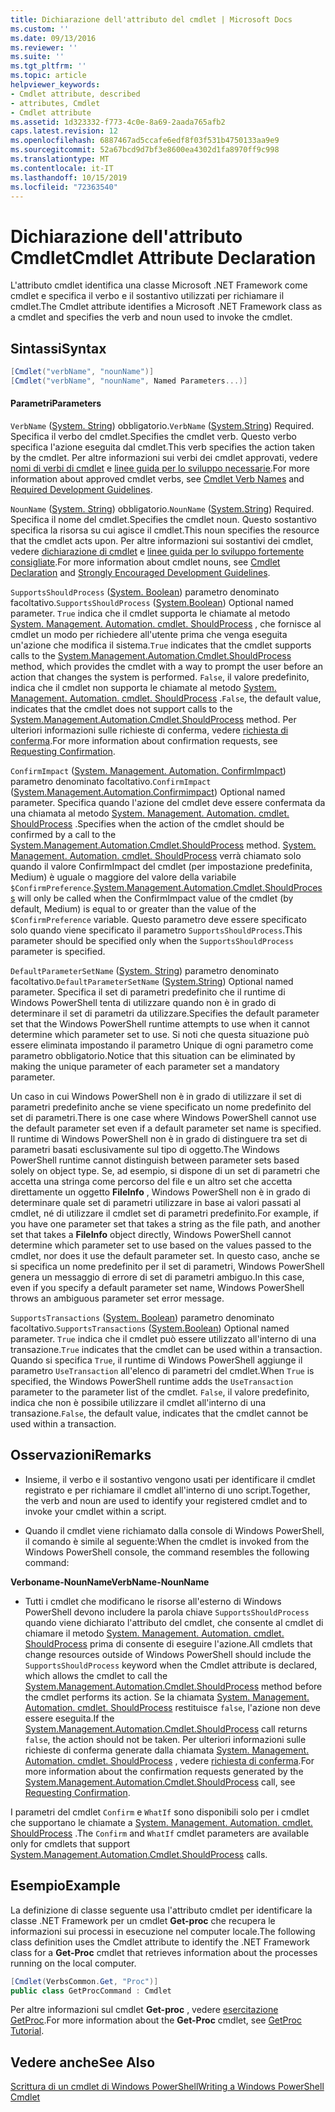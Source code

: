 ```yaml
---
title: Dichiarazione dell'attributo del cmdlet | Microsoft Docs
ms.custom: ''
ms.date: 09/13/2016
ms.reviewer: ''
ms.suite: ''
ms.tgt_pltfrm: ''
ms.topic: article
helpviewer_keywords:
- Cmdlet attribute, described
- attributes, Cmdlet
- Cmdlet attribute
ms.assetid: 1d323332-f773-4c0e-8a69-2aada765afb2
caps.latest.revision: 12
ms.openlocfilehash: 6887467ad5ccafe6edf8f03f531b4750133aa9e9
ms.sourcegitcommit: 52a67bcd9d7bf3e8600ea4302d1fa8970ff9c998
ms.translationtype: MT
ms.contentlocale: it-IT
ms.lasthandoff: 10/15/2019
ms.locfileid: "72363540"
---
```

# <a name="cmdlet-attribute-declaration"></a><span data-ttu-id="fbe5e-102">Dichiarazione dell'attributo Cmdlet</span><span class="sxs-lookup"><span data-stu-id="fbe5e-102">Cmdlet Attribute Declaration</span></span>

<span data-ttu-id="fbe5e-103">L'attributo cmdlet identifica una classe Microsoft .NET Framework come cmdlet e specifica il verbo e il sostantivo utilizzati per richiamare il cmdlet.</span><span class="sxs-lookup"><span data-stu-id="fbe5e-103">The Cmdlet attribute identifies a Microsoft .NET Framework class as a cmdlet and specifies the verb and noun used to invoke the cmdlet.</span></span>

## <a name="syntax"></a><span data-ttu-id="fbe5e-104">Sintassi</span><span class="sxs-lookup"><span data-stu-id="fbe5e-104">Syntax</span></span>

```csharp
[Cmdlet("verbName", "nounName")]
[Cmdlet("verbName", "nounName", Named Parameters...)]
```

#### <a name="parameters"></a><span data-ttu-id="fbe5e-105">Parametri</span><span class="sxs-lookup"><span data-stu-id="fbe5e-105">Parameters</span></span>

<span data-ttu-id="fbe5e-106">`VerbName` ([System. String](/dotnet/api/System.String)) obbligatorio.</span><span class="sxs-lookup"><span data-stu-id="fbe5e-106">`VerbName` ([System.String](/dotnet/api/System.String)) Required.</span></span> <span data-ttu-id="fbe5e-107">Specifica il verbo del cmdlet.</span><span class="sxs-lookup"><span data-stu-id="fbe5e-107">Specifies the cmdlet verb.</span></span> <span data-ttu-id="fbe5e-108">Questo verbo specifica l'azione eseguita dal cmdlet.</span><span class="sxs-lookup"><span data-stu-id="fbe5e-108">This verb specifies the action taken by the cmdlet.</span></span> <span data-ttu-id="fbe5e-109">Per altre informazioni sui verbi dei cmdlet approvati, vedere [nomi di verbi di cmdlet](./approved-verbs-for-windows-powershell-commands.md) e [linee guida per lo sviluppo necessarie](./required-development-guidelines.md).</span><span class="sxs-lookup"><span data-stu-id="fbe5e-109">For more information about approved cmdlet verbs, see [Cmdlet Verb Names](./approved-verbs-for-windows-powershell-commands.md) and [Required Development Guidelines](./required-development-guidelines.md).</span></span>

<span data-ttu-id="fbe5e-110">`NounName` ([System. String](/dotnet/api/System.String)) obbligatorio.</span><span class="sxs-lookup"><span data-stu-id="fbe5e-110">`NounName` ([System.String](/dotnet/api/System.String)) Required.</span></span> <span data-ttu-id="fbe5e-111">Specifica il nome del cmdlet.</span><span class="sxs-lookup"><span data-stu-id="fbe5e-111">Specifies the cmdlet noun.</span></span> <span data-ttu-id="fbe5e-112">Questo sostantivo specifica la risorsa su cui agisce il cmdlet.</span><span class="sxs-lookup"><span data-stu-id="fbe5e-112">This noun specifies the resource that the cmdlet acts upon.</span></span> <span data-ttu-id="fbe5e-113">Per altre informazioni sui sostantivi dei cmdlet, vedere [dichiarazione di cmdlet](./cmdlet-class-declaration.md) e [linee guida per lo sviluppo fortemente consigliate](./strongly-encouraged-development-guidelines.md).</span><span class="sxs-lookup"><span data-stu-id="fbe5e-113">For more information about cmdlet nouns, see [Cmdlet Declaration](./cmdlet-class-declaration.md) and [Strongly Encouraged Development Guidelines](./strongly-encouraged-development-guidelines.md).</span></span>

<span data-ttu-id="fbe5e-114">`SupportsShouldProcess` ([System. Boolean](/dotnet/api/System.Boolean)) parametro denominato facoltativo.</span><span class="sxs-lookup"><span data-stu-id="fbe5e-114">`SupportsShouldProcess` ([System.Boolean](/dotnet/api/System.Boolean)) Optional named parameter.</span></span> <span data-ttu-id="fbe5e-115">`True` indica che il cmdlet supporta le chiamate al metodo [System. Management. Automation. cmdlet. ShouldProcess](/dotnet/api/System.Management.Automation.Cmdlet.ShouldProcess) , che fornisce al cmdlet un modo per richiedere all'utente prima che venga eseguita un'azione che modifica il sistema.</span><span class="sxs-lookup"><span data-stu-id="fbe5e-115">`True` indicates that the cmdlet supports calls to the [System.Management.Automation.Cmdlet.ShouldProcess](/dotnet/api/System.Management.Automation.Cmdlet.ShouldProcess) method, which provides the cmdlet with a way to prompt the user before an action that changes the system is performed.</span></span> <span data-ttu-id="fbe5e-116">`False`, il valore predefinito, indica che il cmdlet non supporta le chiamate al metodo [System. Management. Automation. cmdlet. ShouldProcess](/dotnet/api/System.Management.Automation.Cmdlet.ShouldProcess) .</span><span class="sxs-lookup"><span data-stu-id="fbe5e-116">`False`, the default value, indicates that the cmdlet does not support calls to the [System.Management.Automation.Cmdlet.ShouldProcess](/dotnet/api/System.Management.Automation.Cmdlet.ShouldProcess) method.</span></span> <span data-ttu-id="fbe5e-117">Per ulteriori informazioni sulle richieste di conferma, vedere [richiesta di conferma](./requesting-confirmation-from-cmdlets.md).</span><span class="sxs-lookup"><span data-stu-id="fbe5e-117">For more information about confirmation requests, see [Requesting Confirmation](./requesting-confirmation-from-cmdlets.md).</span></span>

<span data-ttu-id="fbe5e-118">`ConfirmImpact` ([System. Management. Automation. ConfirmImpact](/dotnet/api/System.Management.Automation.ConfirmImpact)) parametro denominato facoltativo.</span><span class="sxs-lookup"><span data-stu-id="fbe5e-118">`ConfirmImpact` ([System.Management.Automation.Confirmimpact](/dotnet/api/System.Management.Automation.ConfirmImpact)) Optional named parameter.</span></span> <span data-ttu-id="fbe5e-119">Specifica quando l'azione del cmdlet deve essere confermata da una chiamata al metodo [System. Management. Automation. cmdlet. ShouldProcess](/dotnet/api/System.Management.Automation.Cmdlet.ShouldProcess) .</span><span class="sxs-lookup"><span data-stu-id="fbe5e-119">Specifies when the action of the cmdlet should be confirmed by a call to the [System.Management.Automation.Cmdlet.ShouldProcess](/dotnet/api/System.Management.Automation.Cmdlet.ShouldProcess) method.</span></span> <span data-ttu-id="fbe5e-120">[System. Management. Automation. cmdlet. ShouldProcess](/dotnet/api/System.Management.Automation.Cmdlet.ShouldProcess) verrà chiamato solo quando il valore ConfirmImpact del cmdlet (per impostazione predefinita, Medium) è uguale o maggiore del valore della variabile `$ConfirmPreference`.</span><span class="sxs-lookup"><span data-stu-id="fbe5e-120">[System.Management.Automation.Cmdlet.ShouldProcess](/dotnet/api/System.Management.Automation.Cmdlet.ShouldProcess) will only be called when the ConfirmImpact value of the cmdlet (by default, Medium) is equal to or greater than the value of the `$ConfirmPreference` variable.</span></span> <span data-ttu-id="fbe5e-121">Questo parametro deve essere specificato solo quando viene specificato il parametro `SupportsShouldProcess`.</span><span class="sxs-lookup"><span data-stu-id="fbe5e-121">This parameter should be specified only when the `SupportsShouldProcess` parameter is specified.</span></span>

<span data-ttu-id="fbe5e-122">`DefaultParameterSetName` ([System. String](/dotnet/api/System.String)) parametro denominato facoltativo.</span><span class="sxs-lookup"><span data-stu-id="fbe5e-122">`DefaultParameterSetName` ([System.String](/dotnet/api/System.String)) Optional named parameter.</span></span> <span data-ttu-id="fbe5e-123">Specifica il set di parametri predefinito che il runtime di Windows PowerShell tenta di utilizzare quando non è in grado di determinare il set di parametri da utilizzare.</span><span class="sxs-lookup"><span data-stu-id="fbe5e-123">Specifies the default parameter set that the Windows PowerShell runtime attempts to use when it cannot determine which parameter set to use.</span></span> <span data-ttu-id="fbe5e-124">Si noti che questa situazione può essere eliminata impostando il parametro Unique di ogni parametro come parametro obbligatorio.</span><span class="sxs-lookup"><span data-stu-id="fbe5e-124">Notice that this situation can be eliminated by making the unique parameter of each parameter set a mandatory parameter.</span></span>

<span data-ttu-id="fbe5e-125">Un caso in cui Windows PowerShell non è in grado di utilizzare il set di parametri predefinito anche se viene specificato un nome predefinito del set di parametri.</span><span class="sxs-lookup"><span data-stu-id="fbe5e-125">There is one case where Windows PowerShell cannot use the default parameter set even if a default parameter set name is specified.</span></span> <span data-ttu-id="fbe5e-126">Il runtime di Windows PowerShell non è in grado di distinguere tra set di parametri basati esclusivamente sul tipo di oggetto.</span><span class="sxs-lookup"><span data-stu-id="fbe5e-126">The Windows PowerShell runtime cannot distinguish between parameter sets based solely on object type.</span></span> <span data-ttu-id="fbe5e-127">Se, ad esempio, si dispone di un set di parametri che accetta una stringa come percorso del file e un altro set che accetta direttamente un oggetto **FileInfo** , Windows PowerShell non è in grado di determinare quale set di parametri utilizzare in base ai valori passati al cmdlet, né di utilizzare il cmdlet set di parametri predefinito.</span><span class="sxs-lookup"><span data-stu-id="fbe5e-127">For example, if you have one parameter set that takes a string as the file path, and another set that takes a **FileInfo** object directly, Windows PowerShell cannot determine which parameter set to use based on the values passed to the cmdlet, nor does it use the default parameter set.</span></span> <span data-ttu-id="fbe5e-128">In questo caso, anche se si specifica un nome predefinito per il set di parametri, Windows PowerShell genera un messaggio di errore di set di parametri ambiguo.</span><span class="sxs-lookup"><span data-stu-id="fbe5e-128">In this case, even if you specify a default parameter set name, Windows PowerShell throws an ambiguous parameter set error message.</span></span>

<span data-ttu-id="fbe5e-129">`SupportsTransactions` ([System. Boolean](/dotnet/api/System.Boolean)) parametro denominato facoltativo.</span><span class="sxs-lookup"><span data-stu-id="fbe5e-129">`SupportsTransactions` ([System.Boolean](/dotnet/api/System.Boolean)) Optional named parameter.</span></span> <span data-ttu-id="fbe5e-130">`True` indica che il cmdlet può essere utilizzato all'interno di una transazione.</span><span class="sxs-lookup"><span data-stu-id="fbe5e-130">`True` indicates that the cmdlet can be used within a transaction.</span></span> <span data-ttu-id="fbe5e-131">Quando si specifica `True`, il runtime di Windows PowerShell aggiunge il parametro `UseTransaction` all'elenco di parametri del cmdlet.</span><span class="sxs-lookup"><span data-stu-id="fbe5e-131">When `True` is specified, the Windows PowerShell runtime adds the `UseTransaction` parameter to the parameter list of the cmdlet.</span></span> <span data-ttu-id="fbe5e-132">`False`, il valore predefinito, indica che non è possibile utilizzare il cmdlet all'interno di una transazione.</span><span class="sxs-lookup"><span data-stu-id="fbe5e-132">`False`, the default value, indicates that the cmdlet cannot be used within a transaction.</span></span>

## <a name="remarks"></a><span data-ttu-id="fbe5e-133">Osservazioni</span><span class="sxs-lookup"><span data-stu-id="fbe5e-133">Remarks</span></span>

- <span data-ttu-id="fbe5e-134">Insieme, il verbo e il sostantivo vengono usati per identificare il cmdlet registrato e per richiamare il cmdlet all'interno di uno script.</span><span class="sxs-lookup"><span data-stu-id="fbe5e-134">Together, the verb and noun are used to identify your registered cmdlet and to invoke your cmdlet within a script.</span></span>

- <span data-ttu-id="fbe5e-135">Quando il cmdlet viene richiamato dalla console di Windows PowerShell, il comando è simile al seguente:</span><span class="sxs-lookup"><span data-stu-id="fbe5e-135">When the cmdlet is invoked from the Windows PowerShell console, the command resembles the following command:</span></span>

<span data-ttu-id="fbe5e-136">**Verboname-NounName**</span><span class="sxs-lookup"><span data-stu-id="fbe5e-136">**VerbName-NounName**</span></span>

- <span data-ttu-id="fbe5e-137">Tutti i cmdlet che modificano le risorse all'esterno di Windows PowerShell devono includere la parola chiave `SupportsShouldProcess` quando viene dichiarato l'attributo del cmdlet, che consente al cmdlet di chiamare il metodo [System. Management. Automation. cmdlet. ShouldProcess](/dotnet/api/System.Management.Automation.Cmdlet.ShouldProcess) prima di consente di eseguire l'azione.</span><span class="sxs-lookup"><span data-stu-id="fbe5e-137">All cmdlets that change resources outside of Windows PowerShell should include the `SupportsShouldProcess` keyword when the Cmdlet attribute is declared, which allows the cmdlet to call the [System.Management.Automation.Cmdlet.ShouldProcess](/dotnet/api/System.Management.Automation.Cmdlet.ShouldProcess) method before the cmdlet performs its action.</span></span> <span data-ttu-id="fbe5e-138">Se la chiamata [System. Management. Automation. cmdlet. ShouldProcess](/dotnet/api/System.Management.Automation.Cmdlet.ShouldProcess) restituisce `false`, l'azione non deve essere eseguita.</span><span class="sxs-lookup"><span data-stu-id="fbe5e-138">If the [System.Management.Automation.Cmdlet.ShouldProcess](/dotnet/api/System.Management.Automation.Cmdlet.ShouldProcess) call returns `false`, the action should not be taken.</span></span> <span data-ttu-id="fbe5e-139">Per ulteriori informazioni sulle richieste di conferma generate dalla chiamata [System. Management. Automation. cmdlet. ShouldProcess](/dotnet/api/System.Management.Automation.Cmdlet.ShouldProcess) , vedere [richiesta di conferma](./requesting-confirmation-from-cmdlets.md).</span><span class="sxs-lookup"><span data-stu-id="fbe5e-139">For more information about the confirmation requests generated by the [System.Management.Automation.Cmdlet.ShouldProcess](/dotnet/api/System.Management.Automation.Cmdlet.ShouldProcess) call, see [Requesting Confirmation](./requesting-confirmation-from-cmdlets.md).</span></span>

<span data-ttu-id="fbe5e-140">I parametri del cmdlet `Confirm` e `WhatIf` sono disponibili solo per i cmdlet che supportano le chiamate a [System. Management. Automation. cmdlet. ShouldProcess](/dotnet/api/System.Management.Automation.Cmdlet.ShouldProcess) .</span><span class="sxs-lookup"><span data-stu-id="fbe5e-140">The `Confirm` and `WhatIf` cmdlet parameters are available only for cmdlets that support [System.Management.Automation.Cmdlet.ShouldProcess](/dotnet/api/System.Management.Automation.Cmdlet.ShouldProcess) calls.</span></span>

## <a name="example"></a><span data-ttu-id="fbe5e-141">Esempio</span><span class="sxs-lookup"><span data-stu-id="fbe5e-141">Example</span></span>

<span data-ttu-id="fbe5e-142">La definizione di classe seguente usa l'attributo cmdlet per identificare la classe .NET Framework per un cmdlet **Get-proc** che recupera le informazioni sui processi in esecuzione nel computer locale.</span><span class="sxs-lookup"><span data-stu-id="fbe5e-142">The following class definition uses the Cmdlet attribute to identify the .NET Framework class for a **Get-Proc** cmdlet that retrieves information about the processes running on the local computer.</span></span>

```csharp
[Cmdlet(VerbsCommon.Get, "Proc")]
public class GetProcCommand : Cmdlet
```

<span data-ttu-id="fbe5e-143">Per altre informazioni sul cmdlet **Get-proc** , vedere [esercitazione GetProc](./getproc-tutorial.md).</span><span class="sxs-lookup"><span data-stu-id="fbe5e-143">For more information about the **Get-Proc** cmdlet, see [GetProc Tutorial](./getproc-tutorial.md).</span></span>

## <a name="see-also"></a><span data-ttu-id="fbe5e-144">Vedere anche</span><span class="sxs-lookup"><span data-stu-id="fbe5e-144">See Also</span></span>

[<span data-ttu-id="fbe5e-145">Scrittura di un cmdlet di Windows PowerShell</span><span class="sxs-lookup"><span data-stu-id="fbe5e-145">Writing a Windows PowerShell Cmdlet</span></span>](./writing-a-windows-powershell-cmdlet.md)
